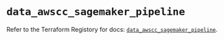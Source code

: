 # `data_awscc_sagemaker_pipeline`

Refer to the Terraform Registory for docs: [`data_awscc_sagemaker_pipeline`](https://registry.terraform.io/providers/hashicorp/awscc/0.70.0/docs/data-sources/sagemaker_pipeline).
